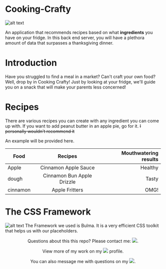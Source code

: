 # Cooking-Crafty

![alt text](https://wtop.com/wp-content/uploads/2014/01/323185-1805x1254.jpg)

An application that recommends recipes based on what **ingredients** you have on your fridge. In this back end server, you will have a plethora amount of data that surpasses a thanksgiving dinner.

# Introduction
Have you struggled to find a meal in a market? Can't craft your own food? Well, drop by in Cooking Crafty! Just by looking at your fridge, we'll guide you on a snack that will make your parents less concerned!

# Recipes

There are various recipes you can create with any ingredient you can come up with. If you want to add peanut butter in an apple pie, go for it. ~~I personally wouldn't recommend it~~

An example will be provided here.

| Food        | Recipes         | Mouthwatering results |
| ------------- |:-------------:| -----:|
| Apple      | Cinnamon Apple Sauce | Healthy |
| dough      | Cinnamon Bun Apple Drizzle     |   Tasty |
| cinnamon | Apple Fritters      |   OMG!  |

# The CSS Framework

![alt text](https://bulma.io/images/bulma-banner.png)
The Framework we used is Bulma. It is a very efficient CSS toolkit that helps us with our placeholders.


<p align="center">Questions about this this repo? Please contact me: <a href="mailto:carson74johnson@gmail.com"><img src="https://img.shields.io/badge/gmail-%23DD0031.svg?&style=for-the-badge&logo=gmail&logoColor=white"/></a>.</p>
<p align="center">View more of my work on my <a href="https://github.com/cjohnson74"><img src="https://img.shields.io/badge/GitHub-100000?style=for-the-badge&logo=github&logoColor=white"/></a> profile.</p> 
<p align="center">You can also message me with questions on my <a href="https://www.linkedin.com/in/carson74johnson/"><img src="https://img.shields.io/badge/LinkedIn-0077B5?style=for-the-badge&logo=linkedin&logoColor=white"/></a>.</p>
